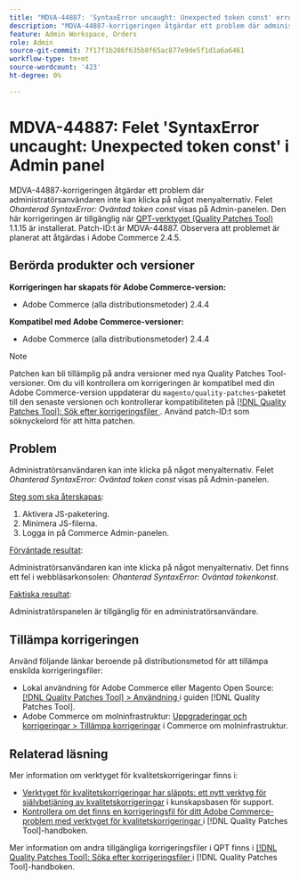 ```yaml
---
title: "MDVA-44887: 'SyntaxError uncaught: Unexpected token const' error in Admin panel"
description: "MDVA-44887-korrigeringen åtgärdar ett problem där administratörsanvändaren inte kan klicka på något menyalternativ. *Ohanterat SyntaxError: Oväntat token const*-fel visas på Admin-panelen. Den här korrigeringen är tillgänglig när [QPT-verktyget (Quality Patches Tool)](https://experienceleague.adobe.com/sv/docs/commerce-knowledge-base/kb/announcements/commerce-announcements/magento-quality-patches-released-new-tool-to-self-serve-quality-patches) 1.1.15 är installerat. Patch-ID:t är MDVA-44887. Observera att problemet är planerat att åtgärdas i Adobe Commerce 2.4.5."
feature: Admin Workspace, Orders
role: Admin
source-git-commit: 7f17f1b286f635b8f65ac877e9de5f1d1a6a6461
workflow-type: tm+mt
source-wordcount: '423'
ht-degree: 0%

---
```


# MDVA-44887: Felet &#39;SyntaxError uncaught: Unexpected token const&#39; i Admin panel

MDVA-44887-korrigeringen åtgärdar ett problem där administratörsanvändaren inte kan klicka på något menyalternativ. Felet *Ohanterad SyntaxError: Oväntad token const* visas på Admin-panelen. Den här korrigeringen är tillgänglig när [QPT-verktyget (Quality Patches Tool)](https://experienceleague.adobe.com/sv/docs/commerce-knowledge-base/kb/announcements/commerce-announcements/magento-quality-patches-released-new-tool-to-self-serve-quality-patches) 1.1.15 är installerat. Patch-ID:t är MDVA-44887. Observera att problemet är planerat att åtgärdas i Adobe Commerce 2.4.5.

## Berörda produkter och versioner

**Korrigeringen har skapats för Adobe Commerce-version:**

* Adobe Commerce (alla distributionsmetoder) 2.4.4

**Kompatibel med Adobe Commerce-versioner:**

* Adobe Commerce (alla distributionsmetoder) 2.4.4

>[!NOTE]
>
>Patchen kan bli tillämplig på andra versioner med nya Quality Patches Tool-versioner. Om du vill kontrollera om korrigeringen är kompatibel med din Adobe Commerce-version uppdaterar du `magento/quality-patches`-paketet till den senaste versionen och kontrollerar kompatibiliteten på [[!DNL Quality Patches Tool]: Sök efter korrigeringsfiler ](https://experienceleague.adobe.com/sv/docs/commerce-knowledge-base/kb/announcements/commerce-announcements/magento-quality-patches-released-new-tool-to-self-serve-quality-patches). Använd patch-ID:t som söknyckelord för att hitta patchen.

## Problem

Administratörsanvändaren kan inte klicka på något menyalternativ. Felet *Ohanterad SyntaxError: Oväntad token const* visas på Admin-panelen.

<u>Steg som ska återskapas</u>:

1. Aktivera JS-paketering.
1. Minimera JS-filerna.
1. Logga in på Commerce Admin-panelen.

<u>Förväntade resultat</u>:

Administratörsanvändaren kan inte klicka på något menyalternativ. Det finns ett fel i webbläsarkonsolen: *Ohanterad SyntaxError: Oväntad tokenkonst*.

<u>Faktiska resultat</u>:

Administratörspanelen är tillgänglig för en administratörsanvändare.

## Tillämpa korrigeringen

Använd följande länkar beroende på distributionsmetod för att tillämpa enskilda korrigeringsfiler:

* Lokal användning för Adobe Commerce eller Magento Open Source: [[!DNL Quality Patches Tool] > Användning ](/help/tools/quality-patches-tool/usage.md) i guiden [!DNL Quality Patches Tool].
* Adobe Commerce om molninfrastruktur: [Uppgraderingar och korrigeringar > Tillämpa korrigeringar](https://experienceleague.adobe.com/docs/commerce-cloud-service/user-guide/develop/upgrade/apply-patches.html?lang=sv-SE) i Commerce om molninfrastruktur.

## Relaterad läsning

Mer information om verktyget för kvalitetskorrigeringar finns i:

* [Verktyget för kvalitetskorrigeringar har släppts: ett nytt verktyg för självbetjäning av kvalitetskorrigeringar](https://experienceleague.adobe.com/sv/docs/commerce-knowledge-base/kb/announcements/commerce-announcements/magento-quality-patches-released-new-tool-to-self-serve-quality-patches) i kunskapsbasen för support.
* [Kontrollera om det finns en korrigeringsfil för ditt Adobe Commerce-problem med verktyget för kvalitetskorrigeringar ](/help/tools/quality-patches-tool/patches-available-in-qpt/check-patch-for-magento-issue-with-magento-quality-patches.md) i [!DNL Quality Patches Tool]-handboken.

Mer information om andra tillgängliga korrigeringsfiler i QPT finns i [[!DNL Quality Patches Tool]: Söka efter korrigeringsfiler ](https://experienceleague.adobe.com/tools/commerce-quality-patches/index.html?lang=sv-SE) i [!DNL Quality Patches Tool]-handboken.
